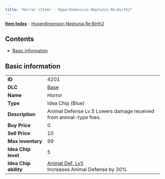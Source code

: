 ```yaml
---
title: "Horror (Item) - Hyperdimension Neptunia Re;Birth2"
---
```


[**Item Index**](/neptunia/rb2/item/index.html) - [Hyperdimension Neptunia Re;Birth2](/neptunia/rb2)

## Contents

- [Basic information](#basic-information)

## Basic information

|   |   |
| -- | -- |
| **ID** | 4201 |
| **DLC** | [Base](/neptunia/rb2/dlc/0-base.html) |
| **Name** | Horror |
| **Type** | Idea Chip (Blue) |
| **Description** | Animal Defense Lv.5 Lowers damage received from animal-type foes. |
| **Buy Price** | 0 |
| **Sell Price** | 10 |
| **Max inventory** | 99 |
| **Idea Chip level** | 5 |
| **Idea Chip ability** | [Animal Def. Lv5](/neptunia/rb2/ability/0-9600-animal-def-lv5.html)<br />Increases Animal Defense by 30% |